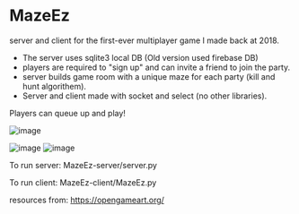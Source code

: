 # MazeEz
server and client for the first-ever multiplayer game I made back at 2018.

- The server uses sqlite3 local DB (Old version used firebase DB)
- players are required to "sign up" and can invite a friend to join the party.
- server builds game room with a unique maze for each party (kill and hunt algorithem).
- Server and client made with socket and select (no other libraries).

  
Players can queue up and play!

![image](https://github.com/user-attachments/assets/68e624fc-d87c-4ed2-b6b5-61a221e3b822)

![image](https://github.com/user-attachments/assets/356c2ca9-c7ce-4fa3-b7a9-cbf746bb4573)
 ![image](https://github.com/user-attachments/assets/04ffc00d-1953-4dc0-824d-7f2717ee1e57)



To run server:
  MazeEz-server/server.py


To run client:
  MazeEz-client/MazeEz.py

resources from: https://opengameart.org/
